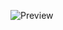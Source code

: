 ![Preview](https://raw.githubusercontent.com/zjhch123/Coronavirus_data_vis/master/demo/preview.png)
